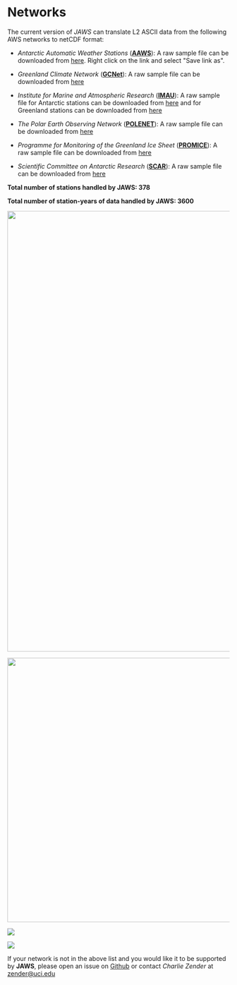 # Networks

The current version of *JAWS* can translate L2 ASCII data from the following AWS networks to netCDF format: 

* *Antarctic Automatic Weather Stations* ([**AAWS**](https://amrc.ssec.wisc.edu/)): 
A raw sample file can be downloaded from 
[here](http://jaws.ess.uci.edu/jaws/sample_data/AAWS_AGO-4_20161130.txt). 
Right click on the link and select "Save link as".

* *Greenland Climate Network* ([**GCNet**](http://cires1.colorado.edu/steffen/gcnet/)): 
A raw sample file can be downloaded from 
[here](http://jaws.ess.uci.edu/jaws/sample_data/GCNet_Summit_20120817.txt)

* *Institute for Marine and Atmospheric Research* ([**IMAU**](http://www.projects.science.uu.nl/iceclimate/aws/)): 
A raw sample file for Antarctic stations can be downloaded from 
[here](http://jaws.ess.uci.edu/jaws/sample_data/ant_aws17IMAU_20150101.txt) 
and for Greenland stations can be downloaded from 
[here](http://jaws.ess.uci.edu/jaws/sample_data/grl_aws05IMAU_20151008.txt)

* *The Polar Earth Observing Network* ([**POLENET**](http://polenet.org/)): 
A raw sample file can be downloaded from 
[here](http://jaws.ess.uci.edu/jaws/sample_data/polenet_FoynPoint_20100208.dat)

* *Programme for Monitoring of the Greenland Ice Sheet* ([**PROMICE**](http://www.promice.org/home.html)): 
A raw sample file can be downloaded from 
[here](http://jaws.ess.uci.edu/jaws/sample_data/PROMICE_EGP_20160503.txt)

* *Scientific Committee on Antarctic Research* ([**SCAR**](https://legacy.bas.ac.uk/met/jds/met/SCAR_oma.htm)): 
A raw sample file can be downloaded from 
[here](http://jaws.ess.uci.edu/jaws/sample_data/SCAR_Sofiab_aws.dat)


**Total number of stations handled by JAWS: 378**

**Total number of station-years of data handled by JAWS: 3600**

<p align="center">
  <img width="1000" src="http://jaws.ess.uci.edu/jaws/img/map_ant.png">
</p>

<p align="center">
  <img width="600" src="http://jaws.ess.uci.edu/jaws/img/map_grl.png">
</p>

![](http://jaws.ess.uci.edu/jaws/img/map_ant.png)

![](http://jaws.ess.uci.edu/jaws/img/map_grl.png)

If your network is not in the above list and you would like it to be supported by **JAWS**, please open an issue 
on [Github](https://github.com/jaws/jaws/issues) or contact *Charlie Zender* at <zender@uci.edu>
